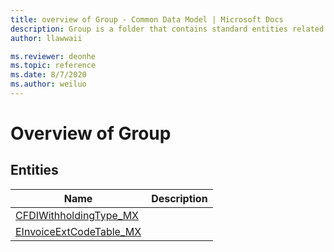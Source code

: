 ```yaml
---
title: overview of Group - Common Data Model | Microsoft Docs
description: Group is a folder that contains standard entities related to the Common Data Model.
author: llawwaii

ms.reviewer: deonhe
ms.topic: reference
ms.date: 8/7/2020
ms.author: weiluo
---
```


# Overview of Group


## Entities

|Name|Description|
|---|---|
|[CFDIWithholdingType_MX](CFDIWithholdingType_MX.md)||
|[EInvoiceExtCodeTable_MX](EInvoiceExtCodeTable_MX.md)||
